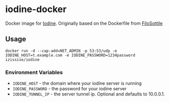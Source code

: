 # iodine-docker

Docker image for [Iodine](http://code.kryo.se/iodine/). Originally based on the
Dockerfile from [FiloSottile](https://github.com/FiloSottile/Dockerfiles/tree/master/iodine)

## Usage

    docker run -d --cap-add=NET_ADMIN -p 53:53/udp -e IODINE_HOST=t.example.com -e IODINE_PASSWORD=1234password izissise/iodine

### Environment Variables
* `IODINE_HOST` - the domain where your iodine server is running
* `IODINE_PASSWORD` - the password for your iodine server
* `IODINE_TUNNEL_IP` - the server tunnel ip. Optional and defaults to 10.0.0.1.
